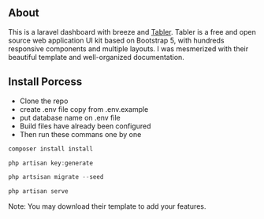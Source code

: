 ## About

This is a laravel dashboard with breeze and [Tabler](https://tabler.io/). Tabler is a free and open source web application UI kit based on Bootstrap 5, with hundreds responsive components and multiple layouts. I was mesmerized with their beautiful template and well-organized documentation.  

## Install Porcess

- Clone the repo
- create .env file copy from .env.example
- put database name on .env file
- Build files have already been configured
- Then run these commans one by one

```jsx
composer install install
```

```jsx
php artisan key:generate
```

```jsx
php artsisan migrate --seed
```

```jsx
php artisan serve
```

Note: You may download their template to add your features.
